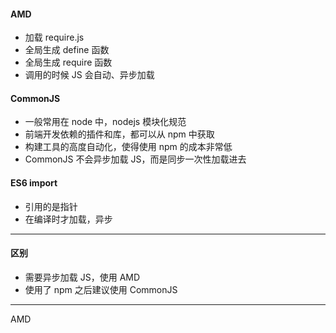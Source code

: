 #### AMD

* 加载 require.js
* 全局生成 define 函数
* 全局生成 require 函数
* 调用的时候 JS 会自动、异步加载



#### CommonJS

- 一般常用在 node 中，nodejs 模块化规范
- 前端开发依赖的插件和库，都可以从 npm 中获取
- 构建工具的高度自动化，使得使用 npm 的成本非常低
- CommonJS 不会异步加载 JS，而是同步一次性加载进去



#### ES6  import

- 引用的是指针
- 在编译时才加载，异步



---

#### 区别

* 需要异步加载 JS，使用 AMD
* 使用了 npm 之后建议使用 CommonJS

---

AMD

```js

```

